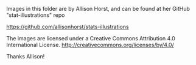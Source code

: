 Images in this folder are by Allison Horst, and can be found at her GitHub "stat-illustrations" repo

https://github.com/allisonhorst/stats-illustrations

The images are licensed under a Creative Commons Attribution 4.0 International License.
http://creativecommons.org/licenses/by/4.0/

Thanks Allison!